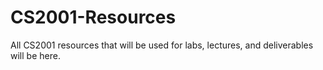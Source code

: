 # CS2001-Resources
All CS2001 resources that will be used for labs, lectures, and deliverables will be here. 
